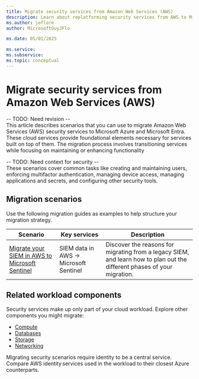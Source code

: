 ```yaml
---
title: Migrate security services from Amazon Web Services (AWS)
description: Learn about replatforming security services from AWS to Microsoft Cloud to support the security requirements of the workload. Discover key similarities and differences between AWS and Microsoft.
ms.author: joflore
author: MicrosoftGuyJFlo

ms.date: 05/01/2025

ms.service: 
ms.subservice: 
ms.topic: conceptual
---
```

# Migrate security services from Amazon Web Services (AWS)

-- TODO: Need revision --  
This article describes scenarios that you can use to migrate Amazon Web Services (AWS) security services to Microsoft Azure and Microsoft Entra. These cloud services provide foundational elements necessary for services built on top of them. The migration process involves transitioning services while focusing on maintaining or enhancing functionality

-- TODO: Need context for security --  
These scenarios cover common tasks like creating and maintaining users, enforcing multifactor authentication, managing device access, managing applications and secrets, and configuring other security tools.

## Migration scenarios

Use the following migration guides as examples to help structure your migration strategy.

| Scenario | Key services | Description |
|--|--|--|
| [Migrate your SIEM in AWS to Microsoft Sentinel](/azure/sentinel/migration) |  SIEM data in AWS -> Microsoft Sentinel | Discover the reasons for migrating from a legacy SIEM, and learn how to plan out the different phases of your migration. |

## Related workload components

Security services make up only part of your cloud workload. Explore other components you might migrate:

- [Compute](migrate-compute-from-aws.md)
- [Databases](migrate-databases-from-aws.md)
- [Storage](migrate-storage-from-aws.md)
- [Networking](migrate-networking-from-aws.md)

Migrating security scenarios require identity to be a central service. Compare AWS identity services used in the workload to their closest Azure counterparts. 
